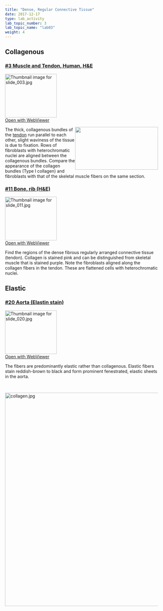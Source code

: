 ```yaml
---
title: "Dense, Regular Connective Tissue"
date: 2017-12-17
type: lab_activity
lab_topic_number: 3
lab_topic_name: "lab03"
weight: 4
---
```

<div class="entrybody">
						<h2>Collagenous</h2>

<h3><u>#3 Muscle and Tendon, Human, <span class="caps">H&amp;E</span></u></h3>

<div class="thumbnail"> <a href="http://virtualslides.cumc.columbia.edu/03.svs/view.apml?" target="_blank"><img alt="Thumbnail image for slide_003.jpg" src="/assets/images/slide_003-thumb-170x143-1401.jpg" width="170" height="143" class="mt-image-left"></a><br><a href="http://virtualslides.cumc.columbia.edu/03.svs/view.apml?" target="_blank">Open with WebViewer</a></div>

<p><img src="/assets/images/3%20muscle%20and%20tendon.jpg" style="width:273px; height:140px; float:right;">The thick, collagenous bundles of the <u>tendon</u> run parallel to each other, slight waviness of the tissue is due to fixation. Rows of fibroblasts with heterochromatic nuclei are aligned between the collagenous bundles. Compare the appearance of the collagen bundles (Type I collagen) and fibroblasts with that of the skeletal muscle fibers on the same section.</p>

<h3><u>#11 Bone, rib (H&amp;E)</u></h3>

<div class="thumbnail"> <a href="http://virtualslides.cumc.columbia.edu/11.svs/view.apml?" target="_blank"><img alt="Thumbnail image for slide_011.jpg" src="/assets/images/slide_011-thumb-170x143-1419.jpg" width="170" height="143" class="mt-image-left"></a><br><a href="http://virtualslides.cumc.columbia.edu/11.svs/view.apml?" target="_blank">Open with WebViewer</a></div>

<p>Find the regions of the dense fibrous regularly arranged connective tissue (tendon). Collagen is stained pink and can be distinguished from skeletal muscle that is stained purple. Note the fibroblasts aligned along the collagen fibers in the tendon. These are flattened cells with heterochromatic nuclei.<br clear="all"></p>

<h2>Elastic</h2>

<h3><u>#20 Aorta (Elastin stain)</u></h3>

<div class="thumbnail"> <a href="http://virtualslides.cumc.columbia.edu/20.svs/view.apml?" target="_blank"><img alt="Thumbnail image for slide_020.jpg" src="/assets/images/slide_020-thumb-170x143-1440.jpg" width="170" height="143" class="mt-image-left"></a><br><a href="http://virtualslides.cumc.columbia.edu/20.svs/view.apml?" target="_blank">Open with WebViewer</a></div>

<p>The fibers are predominantly elastic rather than collagenous. Elastic fibers stain reddish-brown to black and form prominent fenestrated, elastic sheets in the aorta.</p>

<p><br clear="all"></p>

<p> <img alt="collagen.jpg" src="/assets/images/collagen.jpg" width="700" class="mt-image-none"> </p>
						
						
</div>
